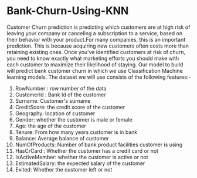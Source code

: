 # Bank-Churn-Using-KNN 
Customer Churn prediction is predicting which customers are at high risk of leaving your company or canceling a subscription to a service, based on their behavior with your product.For many companies, this is an important prediction. This is because acquiring new customers often costs more than retaining existing ones. Once you’ve identified customers at risk of churn, you need to know exactly what marketing efforts you should make with each customer to maximize their likelihood of staying.
Our model to build will predict bank customer churn in which we use Classification Machine learning models.
The dataset we will use consists of the following features:-
1. RowNumber : row number of the data
2. CustomerId : Bank Id of the customer
3. Surname: Customer's surname
4. CreditScore: the credit score of the customer
5. Geography: location of customer
6. Gender: whether the customer is male or female
7. Age: the age of the customer
8. Tenure: From how many years customer is in bank
9. Balance: Average balance of customer
10. NumOfProducts: Number of bank product facilities customer is using
11. HasCrCard : Whether the customer has a credit card or not
12. IsActiveMember: whether the customer is active or not
13. EstimatedSalary: the expected salary of the customer
14. Exited: Whether the customer left or not
